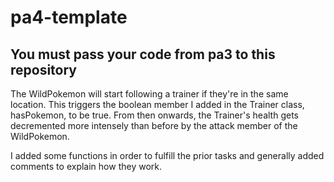 # pa4-template

## You must pass your code from pa3 to this repository

The WildPokemon will start following a trainer if they're in the same location.
This triggers the boolean member I added in the Trainer class, hasPokemon, to be true.
From then onwards, the Trainer's health gets decremented more intensely than before by the attack member of the WildPokemon.

I added some functions in order to fulfill the prior tasks and generally added comments to explain how they work.
